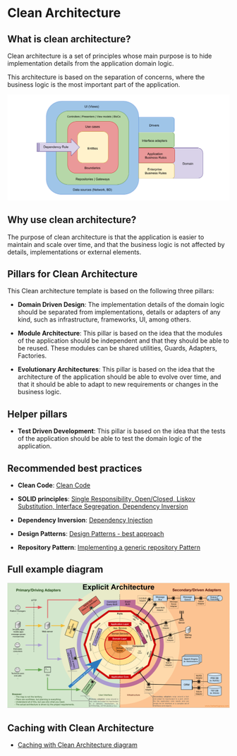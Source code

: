 # Clean Architecture

## What is clean architecture?

Clean architecture is a set of principles whose main purpose is to hide implementation details from the application domain logic.

This architecture is based on the separation of concerns, where the business logic is the most important part of the application.

![Basic Clean Architecture diagram](/_docs/assets/basic-clean-architecture.png "Clean Architecture diagram")

## Why use clean architecture?

The purpose of clean architecture is that the application is easier to maintain and scale over time, and that the business logic is not affected by details, implementations or external elements.

## Pillars for Clean Architecture

This Clean architecture template is based on the following three pillars:

- **Domain Driven Design**: The implementation details of the domain logic should be separated from implementations, details or adapters of any kind, such as infrastructure, frameworks, UI, among others.

- **Module Architecture**: This pillar is based on the idea that the modules of the application should be independent and that they should be able to be reused. These modules can be shared utilities, Guards, Adapters, Factories.

- **Evolutionary Architectures**: This pillar is based on the idea that the architecture of the application should be able to evolve over time, and that it should be able to adapt to new requirements or changes in the business logic.

## Helper pillars

- **Test Driven Development**: This pillar is based on the idea that the tests of the application should be able to test the domain logic of the application.

## Recommended best practices

- **Clean Code**: [Clean Code](https://www.freecodecamp.org/news/clean-coding-for-beginners/)

- **SOLID principles**: [Single Responsibility, Open/Closed, Liskov Substitution, Interface Segregation, Dependency Inversion](https://www.freecodecamp.org/news/solid-principles-explained-in-plain-english/)

- **Dependency Inversion**: [Dependency Injection](https://www.freecodecamp.org/news/a-quick-intro-to-dependency-injection-what-it-is-and-when-to-use-it-7578c84fa88f/)

- **Design Patterns**: [Design Patterns - best approach](https://refactoring.guru/es/design-patterns)

- **Repository Pattern**: [Implementing a generic repository Pattern](https://betterprogramming.pub/implementing-a-generic-repository-pattern-using-nestjs-fb4db1b61cce)

## Full example diagram

![Full Clean Architecture diagram](/_docs/assets/full-clean-architecture.png "Full Clean Architecture diagram")

## Caching with Clean Architecture

- [Caching with Clean Architecture diagram](https://www.linkedin.com/pulse/implementing-clean-architecture-adding-caching-layer-joel-ndoh-dkswf/)